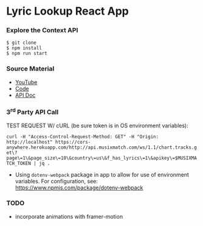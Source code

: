 # Lyric Lookup React App

### Explore the Context API

```
$ git clone
$ npm install
$ npm run start
```

### Source Material

- [YouTube](https://www.youtube.com/watch?v=NDEt0KdDbhk&list=PLillGF-RfqbaxgxkKgKk1XlJAVCX31xRI)
- [Code](https://github.com/bradtraversy/lyricfinder)
- [API Doc](https://developer.musixmatch.com/documentation/api-methods)

### 3<sup>rd</sup> Party API Call

TEST REQUEST W/ cURL (be sure token is in OS environment variables):

`curl -H "Access-Control-Request-Method: GET" -H "Origin: http://localhost" https://cors-anywhere.herokuapp.com/http://api.musixmatch.com/ws/1.1/chart.tracks.get\?page\=1\&page_size\=10\&country\=us\&f_has_lyrics\=1\&apikey\=$MUSIXMATCH_TOKEN | jq .`

- Using `dotenv-webpack` package in app to allow for use of environment variables. For configuration, see: https://www.npmjs.com/package/dotenv-webpack

### TODO

- incorporate animations with framer-motion
